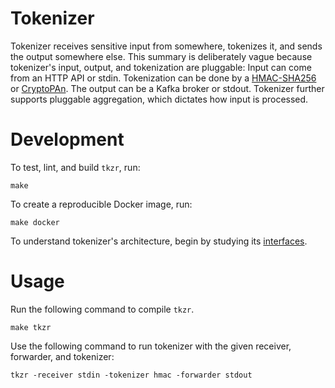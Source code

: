 # Tokenizer

Tokenizer receives sensitive input from somewhere, tokenizes it, and sends the
output somewhere else.  This summary is deliberately vague because tokenizer's
input, output, and tokenization are pluggable: Input can come from an HTTP API
or stdin.  Tokenization can be done by a
[HMAC-SHA256](https://en.wikipedia.org/wiki/HMAC)
or
[CryptoPAn](https://en.wikipedia.org/wiki/Crypto-PAn).
The output can be a Kafka broker or stdout.  Tokenizer further supports
pluggable aggregation, which dictates how input is processed.

# Development

To test, lint, and build `tkzr`, run:

    make

To create a reproducible Docker image, run:

    make docker

To understand tokenizer's architecture, begin by studying its
[interfaces](interfaces.go).

# Usage

Run the following command to compile `tkzr`.

    make tkzr

Use the following command to run tokenizer with the given receiver, forwarder,
and tokenizer:

    tkzr -receiver stdin -tokenizer hmac -forwarder stdout
